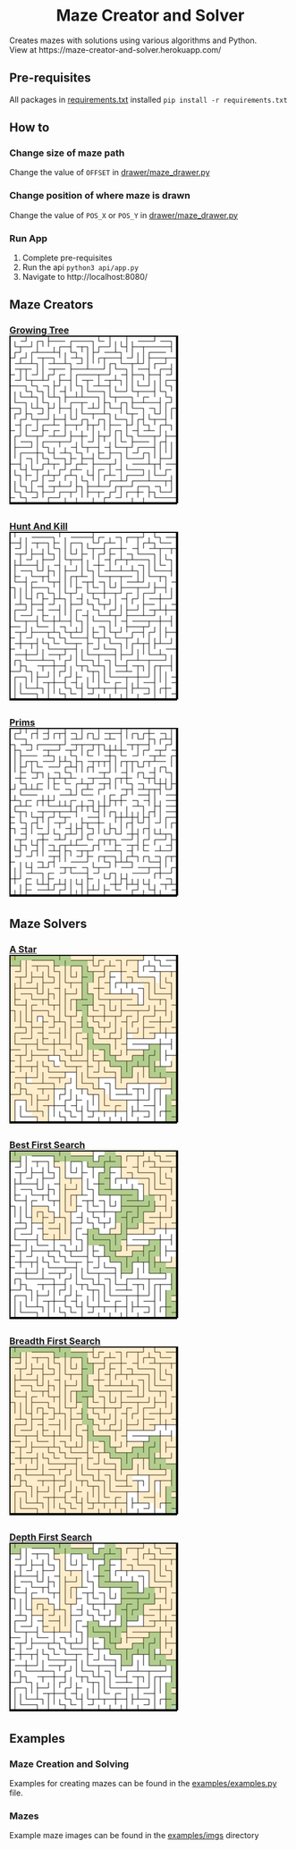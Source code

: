<h1 align="center">Maze Creator and Solver</h1>
Creates mazes with solutions using various algorithms and Python.<br/>
View at https://maze-creator-and-solver.herokuapp.com/<br/>

## Pre-requisites
All packages in [requirements.txt](https://github.com/cgr28/maze-creator-and-solver/blob/main/requirements.txt) installed ```pip install -r requirements.txt```

## How to
### Change size of maze path
Change the value of ```OFFSET``` in [drawer/maze_drawer.py](https://github.com/cgr28/maze-creator-and-solver/blob/main/drawer/maze_drawers.py#L4)
### Change position of where maze is drawn
Change the value of ```POS_X``` or ```POS_Y``` in [drawer/maze_drawer.py](https://github.com/cgr28/maze-creator-and-solver/blob/main/drawer/maze_drawers.py#L5)

### Run App
1. Complete pre-requisites
2. Run the api ```python3 api/app.py```
3. Navigate to http://localhost:8080/

## Maze Creators
### [Growing Tree](https://github.com/cgr28/maze-creator-and-solver/blob/main/creator/maze_creators.py#L45) <br /> ![Growing Tree](https://raw.githubusercontent.com/cgr28/maze-creator-and-solver/5ad1c3cf11fb508d4a9a547a4ecbcd8cdf6cb7ce/examples/imgs/growing-tree.svg)
### [Hunt And Kill](https://github.com/cgr28/maze-creator-and-solver/blob/main/creator/maze_creators.py#L9) <br /> ![Hunt and Kill](https://raw.githubusercontent.com/cgr28/maze-creator-and-solver/5ad1c3cf11fb508d4a9a547a4ecbcd8cdf6cb7ce/examples/imgs/hunt-and-kill.svg)
### [Prims](https://github.com/cgr28/maze-creator-and-solver/blob/main/creator/maze_creators.py#L76) <br /> ![Prims](https://raw.githubusercontent.com/cgr28/maze-creator-and-solver/5ad1c3cf11fb508d4a9a547a4ecbcd8cdf6cb7ce/examples/imgs/prims.svg)

## Maze Solvers
### [A Star](https://github.com/cgr28/maze-creator-and-solver/blob/main/solver/maze_solvers.py#L121) <br /> ![A Star](https://raw.githubusercontent.com/cgr28/maze-creator-and-solver/5ad1c3cf11fb508d4a9a547a4ecbcd8cdf6cb7ce/examples/imgs/a-star.svg)
### [Best First Search](https://github.com/cgr28/maze-creator-and-solver/blob/main/solver/maze_solvers.py#L77) <br /> ![Best First Search](https://raw.githubusercontent.com/cgr28/maze-creator-and-solver/5ad1c3cf11fb508d4a9a547a4ecbcd8cdf6cb7ce/examples/imgs/best.svg)
### [Breadth First Search](https://github.com/cgr28/maze-creator-and-solver/blob/main/solver/maze_solvers.py#L44) <br /> ![Breadth First Search](https://raw.githubusercontent.com/cgr28/maze-creator-and-solver/5ad1c3cf11fb508d4a9a547a4ecbcd8cdf6cb7ce/examples/imgs/breadth.svg)
### [Depth First Search](https://github.com/cgr28/maze-creator-and-solver/blob/main/solver/maze_solvers.py#L10) <br /> ![Depth First Search](https://raw.githubusercontent.com/cgr28/maze-creator-and-solver/5ad1c3cf11fb508d4a9a547a4ecbcd8cdf6cb7ce/examples/imgs/depth.svg)
## Examples
### Maze Creation and Solving
Examples for creating mazes can be found in the [examples/examples.py](https://github.com/cgr28/maze-creator-and-solver/blob/main/examples/examples.py) file.
### Mazes
Example maze images can be found in the [examples/imgs](https://github.com/cgr28/maze-creator-and-solver/tree/main/examples/imgs) directory

